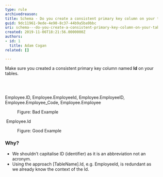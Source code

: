 ```yaml
---
type: rule
archivedreason: 
title: Schema - Do you create a consistent primary key column on your tables?
guid: 9dc11961-9ede-4e90-8c37-44b9a5ba9bbc
uri: schema---do-you-create-a-consistent-primary-key-column-on-your-tables
created: 2019-11-06T18:21:56.0000000Z
authors:
- id: 1
  title: Adam Cogan
related: []

---
```



<p class="ssw15-rteElement-P">​Make sure you created a consistent primary key column named <strong>Id</strong> on your tables.<br></p>
<br><excerpt class='endintro'></excerpt><br>
<p class="ssw15-rteElement-CodeArea">Employee.ID, Employee.EmployeeId, Employee.EmployeeID, Employee.Employee_Code, Employee.Employee<br></p><dd class="ssw15-rteElement-FigureBad">Figure&#58; Bad Example​​​<br></dd><p class="ssw15-rteElement-CodeArea">​ Employee.Id<br></p><dd class="ssw15-rteElement-FigureGood">Figure&#58; Good Example<br></dd><h3 class="ssw15-rteElement-H3">​​​Why?<br></h3><p class="ssw15-rteElement-P"></p><ul><li>​We shouldn’t capitalise ID (identifier) as it is an abbreviation not an acronym.</li><li>​Using the a​pproach [TableName].Id, e.g. EmployeeId, is redundant as we already know the context of the Id.​<br></li></ul><p></p>


